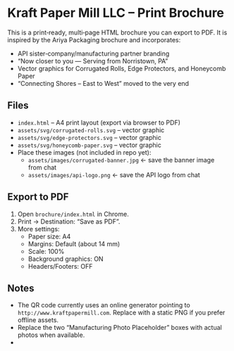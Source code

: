 # Kraft Paper Mill LLC – Print Brochure

This is a print‑ready, multi‑page HTML brochure you can export to PDF. It is inspired by the Ariya Packaging brochure and incorporates:
- API sister‑company/manufacturing partner branding
- “Now closer to you — Serving from Norristown, PA”
- Vector graphics for Corrugated Rolls, Edge Protectors, and Honeycomb Paper
- “Connecting Shores – East to West” moved to the very end

## Files
- `index.html` – A4 print layout (export via browser to PDF)
- `assets/svg/corrugated-rolls.svg` – vector graphic
- `assets/svg/edge-protectors.svg` – vector graphic
- `assets/svg/honeycomb-paper.svg` – vector graphic
- Place these images (not included in repo yet):
  - `assets/images/corrugated-banner.jpg`  ← save the banner image from chat
  - `assets/images/api-logo.png`          ← save the API logo from chat

## Export to PDF
1. Open `brochure/index.html` in Chrome.
2. Print → Destination: “Save as PDF”.
3. More settings:
   - Paper size: A4
   - Margins: Default (about 14 mm)
   - Scale: 100%
   - Background graphics: ON
   - Headers/Footers: OFF

## Notes
- The QR code currently uses an online generator pointing to `http://www.kraftpapermill.com`. Replace with a static PNG if you prefer offline assets.
- Replace the two “Manufacturing Photo Placeholder” boxes with actual photos when available.
- 
